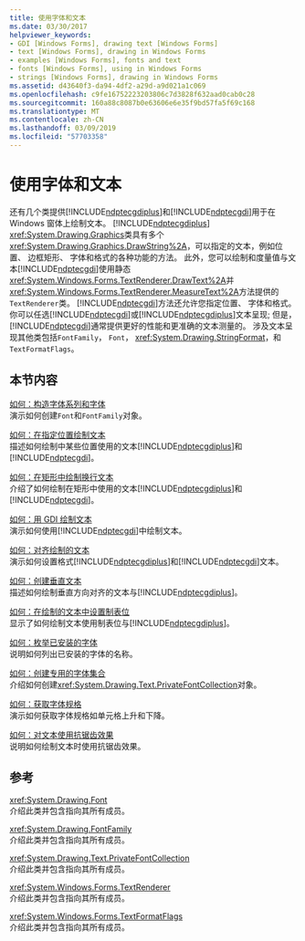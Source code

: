 ```yaml
---
title: 使用字体和文本
ms.date: 03/30/2017
helpviewer_keywords:
- GDI [Windows Forms], drawing text [Windows Forms]
- text [Windows Forms], drawing in Windows Forms
- examples [Windows Forms], fonts and text
- fonts [Windows Forms], using in Windows Forms
- strings [Windows Forms], drawing in Windows Forms
ms.assetid: d43640f3-da94-4df2-a29d-a9d021a1c069
ms.openlocfilehash: c9fe16752223203806c7d3828f632aad0cab0c28
ms.sourcegitcommit: 160a88c8087b0e63606e6e35f9bd57fa5f69c168
ms.translationtype: MT
ms.contentlocale: zh-CN
ms.lasthandoff: 03/09/2019
ms.locfileid: "57703358"
---
```

# <a name="using-fonts-and-text"></a>使用字体和文本
还有几个类提供[!INCLUDE[ndptecgdiplus](../../../../includes/ndptecgdiplus-md.md)]和[!INCLUDE[ndptecgdi](../../../../includes/ndptecgdi-md.md)]用于在 Windows 窗体上绘制文本。 [!INCLUDE[ndptecgdiplus](../../../../includes/ndptecgdiplus-md.md)] <xref:System.Drawing.Graphics>类具有多个<xref:System.Drawing.Graphics.DrawString%2A>，可以指定的文本，例如位置、 边框矩形、 字体和格式的各种功能的方法。 此外，您可以绘制和度量值与文本[!INCLUDE[ndptecgdi](../../../../includes/ndptecgdi-md.md)]使用静态<xref:System.Windows.Forms.TextRenderer.DrawText%2A>并<xref:System.Windows.Forms.TextRenderer.MeasureText%2A>方法提供的`TextRenderer`类。 [!INCLUDE[ndptecgdi](../../../../includes/ndptecgdi-md.md)]方法还允许您指定位置、 字体和格式。 你可以任选[!INCLUDE[ndptecgdi](../../../../includes/ndptecgdi-md.md)]或[!INCLUDE[ndptecgdiplus](../../../../includes/ndptecgdiplus-md.md)]文本呈现; 但是，[!INCLUDE[ndptecgdi](../../../../includes/ndptecgdi-md.md)]通常提供更好的性能和更准确的文本测量的。 涉及文本呈现其他类包括`FontFamily`， `Font`， <xref:System.Drawing.StringFormat>，和`TextFormatFlags`。  
  
## <a name="in-this-section"></a>本节内容  
 [如何：构造字体系列和字体](how-to-construct-font-families-and-fonts.md)  
 演示如何创建`Font`和`FontFamily`对象。  
  
 [如何：在指定位置绘制文本](how-to-draw-text-at-a-specified-location.md)  
 描述如何绘制中某些位置使用的文本[!INCLUDE[ndptecgdiplus](../../../../includes/ndptecgdiplus-md.md)]和[!INCLUDE[ndptecgdi](../../../../includes/ndptecgdi-md.md)]。  
  
 [如何：在矩形中绘制换行文本](how-to-draw-wrapped-text-in-a-rectangle.md)  
 介绍了如何绘制在矩形中使用的文本[!INCLUDE[ndptecgdiplus](../../../../includes/ndptecgdiplus-md.md)]和[!INCLUDE[ndptecgdi](../../../../includes/ndptecgdi-md.md)]。  
  
 [如何：用 GDI 绘制文本](how-to-draw-text-with-gdi.md)  
 演示如何使用[!INCLUDE[ndptecgdi](../../../../includes/ndptecgdi-md.md)]中绘制文本。  
  
 [如何：对齐绘制的文本](how-to-align-drawn-text.md)  
 演示如何设置格式[!INCLUDE[ndptecgdiplus](../../../../includes/ndptecgdiplus-md.md)]和[!INCLUDE[ndptecgdi](../../../../includes/ndptecgdi-md.md)]文本。  
  
 [如何：创建垂直文本](how-to-create-vertical-text.md)  
 描述如何绘制垂直方向对齐的文本与[!INCLUDE[ndptecgdiplus](../../../../includes/ndptecgdiplus-md.md)]。  
  
 [如何：在绘制的文本中设置制表位](how-to-set-tab-stops-in-drawn-text.md)  
 显示了如何绘制文本使用制表位与[!INCLUDE[ndptecgdiplus](../../../../includes/ndptecgdiplus-md.md)]。  
  
 [如何：枚举已安装的字体](how-to-enumerate-installed-fonts.md)  
 说明如何列出已安装的字体的名称。  
  
 [如何：创建专用的字体集合](how-to-create-a-private-font-collection.md)  
 介绍如何创建<xref:System.Drawing.Text.PrivateFontCollection>对象。  
  
 [如何：获取字体规格](how-to-obtain-font-metrics.md)  
 演示如何获取字体规格如单元格上升和下降。  
  
 [如何：对文本使用抗锯齿效果](how-to-use-antialiasing-with-text.md)  
 说明如何绘制文本时使用抗锯齿效果。  
  
## <a name="reference"></a>参考  
 <xref:System.Drawing.Font>  
 介绍此类并包含指向其所有成员。  
  
 <xref:System.Drawing.FontFamily>  
 介绍此类并包含指向其所有成员。  
  
 <xref:System.Drawing.Text.PrivateFontCollection>  
 介绍此类并包含指向其所有成员。  
  
 <xref:System.Windows.Forms.TextRenderer>  
 介绍此类并包含指向其所有成员。  
  
 <xref:System.Windows.Forms.TextFormatFlags>  
 介绍此类并包含指向其所有成员。
